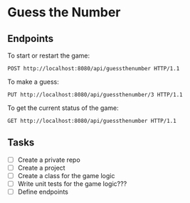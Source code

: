 
# Guess the Number

## Endpoints

To start or restart the game:

```
POST http://localhost:8080/api/guessthenumber HTTP/1.1
```

To make a guess:

```
PUT http://localhost:8080/api/guessthenumber/3 HTTP/1.1
```

To get the current status of the game:

```
GET http://localhost:8080/api/guessthenumber HTTP/1.1
```

## Tasks

* [ ] Create a private repo
* [ ] Create a project
* [ ] Create a class for the game logic
* [ ] Write unit tests for the game logic???
* [ ] Define endpoints
